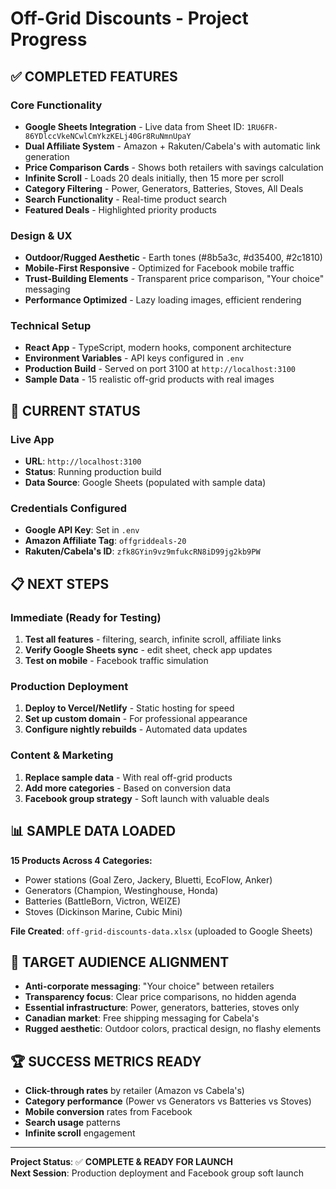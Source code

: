 # Off-Grid Discounts - Project Progress

## ✅ COMPLETED FEATURES

### Core Functionality
- **Google Sheets Integration** - Live data from Sheet ID: `1RU6FR-86YDlccVkeNCwlCmYkzKELj40Gr8RuNmnUpaY`
- **Dual Affiliate System** - Amazon + Rakuten/Cabela's with automatic link generation
- **Price Comparison Cards** - Shows both retailers with savings calculation
- **Infinite Scroll** - Loads 20 deals initially, then 15 more per scroll
- **Category Filtering** - Power, Generators, Batteries, Stoves, All Deals
- **Search Functionality** - Real-time product search
- **Featured Deals** - Highlighted priority products

### Design & UX
- **Outdoor/Rugged Aesthetic** - Earth tones (#8b5a3c, #d35400, #2c1810)
- **Mobile-First Responsive** - Optimized for Facebook mobile traffic
- **Trust-Building Elements** - Transparent price comparison, "Your choice" messaging
- **Performance Optimized** - Lazy loading images, efficient rendering

### Technical Setup
- **React App** - TypeScript, modern hooks, component architecture
- **Environment Variables** - API keys configured in `.env`
- **Production Build** - Served on port 3100 at `http://localhost:3100`
- **Sample Data** - 15 realistic off-grid products with real images

## 🔧 CURRENT STATUS

### Live App
- **URL**: `http://localhost:3100`
- **Status**: Running production build
- **Data Source**: Google Sheets (populated with sample data)

### Credentials Configured
- **Google API Key**: Set in `.env`
- **Amazon Affiliate Tag**: `offgriddeals-20`
- **Rakuten/Cabela's ID**: `zfk8GYin9vz9mfukcRN8iD99jg2kb9PW`

## 📋 NEXT STEPS

### Immediate (Ready for Testing)
1. **Test all features** - filtering, search, infinite scroll, affiliate links
2. **Verify Google Sheets sync** - edit sheet, check app updates
3. **Test on mobile** - Facebook traffic simulation

### Production Deployment
1. **Deploy to Vercel/Netlify** - Static hosting for speed
2. **Set up custom domain** - For professional appearance
3. **Configure nightly rebuilds** - Automated data updates

### Content & Marketing
1. **Replace sample data** - With real off-grid products
2. **Add more categories** - Based on conversion data
3. **Facebook group strategy** - Soft launch with valuable deals

## 📊 SAMPLE DATA LOADED

**15 Products Across 4 Categories:**
- Power stations (Goal Zero, Jackery, Bluetti, EcoFlow, Anker)
- Generators (Champion, Westinghouse, Honda)
- Batteries (BattleBorn, Victron, WEIZE)
- Stoves (Dickinson Marine, Cubic Mini)

**File Created**: `off-grid-discounts-data.xlsx` (uploaded to Google Sheets)

## 🎯 TARGET AUDIENCE ALIGNMENT

- **Anti-corporate messaging**: "Your choice" between retailers
- **Transparency focus**: Clear price comparisons, no hidden agenda
- **Essential infrastructure**: Power, generators, batteries, stoves only
- **Canadian market**: Free shipping messaging for Cabela's
- **Rugged aesthetic**: Outdoor colors, practical design, no flashy elements

## 🏆 SUCCESS METRICS READY

- **Click-through rates** by retailer (Amazon vs Cabela's)
- **Category performance** (Power vs Generators vs Batteries vs Stoves)
- **Mobile conversion** rates from Facebook
- **Search usage** patterns
- **Infinite scroll** engagement

---

**Project Status**: ✅ **COMPLETE & READY FOR LAUNCH**  
**Next Session**: Production deployment and Facebook group soft launch
